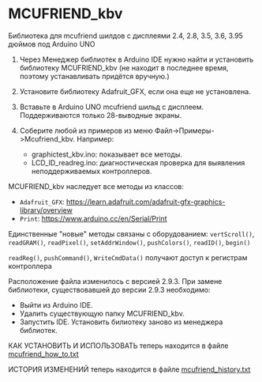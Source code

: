 # MCUFRIEND_kbv

Библиотека для mcufriend шилдов с дисплеями 2.4, 2.8, 3.5, 3.6, 3.95 дюймов под Arduino UNO

1. Через Менеджер библиотек в Arduino IDE нужно найти и установить библиотеку MCUFRIEND_kbv (не находит в последнее время, поэтому устанавливать придётся вручную.)

2. Установите библиотеку Adafruit_GFX, если она еще не установлена.

3. Вставьте в Arduino UNO mcufriend шильд с дисплеем. Поддерживаются только 28-выводные экраны.

4. Соберите любой из примеров из меню Файл->Примеры->Mcufriend_kbv. Например:

    - graphictest_kbv.ino: показывает все методы.
    - LCD_ID_readreg.ino:  диагностическая проверка для выявления неподдерживаемых контроллеров.

MCUFRIEND_kbv наследует все методы из классов:

- `Adafruit_GFX`: <https://learn.adafruit.com/adafruit-gfx-graphics-library/overview>
- `Print`: <https://www.arduino.cc/en/Serial/Print>

Единственные "новые" методы связаны с оборудованием:
`vertScroll()`, `readGRAM()`, `readPixel()`, `setAddrWindow()`, `pushColors()`, `readID()`, `begin()`

`readReg()`, `pushCommand()`, `WriteCmdData()` получают доступ к регистрам контроллера

Расположение файла изменилось с версией 2.9.3. При замене библиотеки, существовавшей до версии 2.9.3 необходимо:

- Выйти из Arduino IDE.
- Удалить существующую папку MCUFRIEND_kbv.
- Запустить IDE. Установить билиотеку заново из менеджера библиотек.

КАК УСТАНОВИТЬ И ИСПОЛЬЗОВАТЬ теперь находится в файле [mcufriend_how_to.txt](extras/mcufriend_how_to.md)

ИСТОРИЯ ИЗМЕНЕНИЙ теперь находится в файле [mcufriend_history.txt](extras/mcufriend_history.txt)
